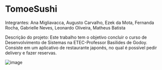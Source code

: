 # TomoeSushi
<p>Integrantes: Ana Migliavacca, Augusto Carvalho, Ezek da Mota, Fernanda Rocha, Gabrielle Neves, Leonardo Oliveira, Matheus Batista

Descrição do projeto: Este trabalho tem o objetivo concluir o curso de Desenvolvimento de Sistemas na ETEC-Professor Basilides de Godoy. Consiste em um aplicativo de restaurante japonês, no qual é possível pedir delivery e fazer reservas.</p>

![image](https://user-images.githubusercontent.com/66688410/145322280-a4083bae-c25b-4fd2-b4d3-f078594e70ea.png)
